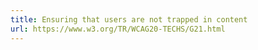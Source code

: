 ```yaml
---
title: Ensuring that users are not trapped in content
url: https://www.w3.org/TR/WCAG20-TECHS/G21.html
---
```

